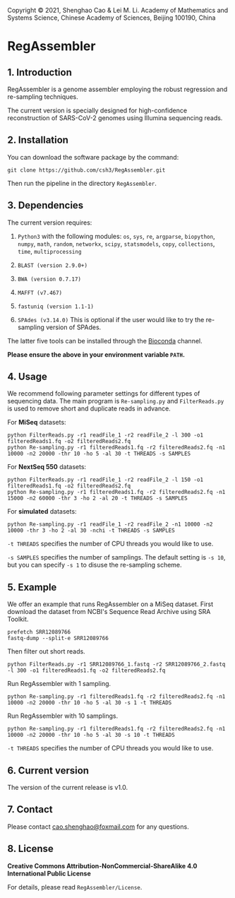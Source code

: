 Copyright © 2021, Shenghao Cao & Lei M. Li. Academy of Mathematics and Systems Science, Chinese Academy of Sciences, Beijing 100190, China

# RegAssembler

## 1. Introduction
RegAssembler is a genome assembler employing the robust regression and re-sampling techniques.

The current version is specially designed for high-confidence reconstruction of SARS-CoV-2 genomes using Illumina sequencing reads.

## 2. Installation
You can download the software package by the command:

```
git clone https://github.com/csh3/RegAssembler.git
```

Then run the pipeline in the directory `RegAssembler`.

## 3. Dependencies
The current version requires:

1. `Python3` with the following modules: 
`os`, `sys`, `re`, `argparse`, `biopython`, `numpy`, `math`, `random`, `networkx`, `scipy`, `statsmodels`, `copy`, `collections`, `time`, `multiprocessing`

2. `BLAST (version 2.9.0+)`
3. `BWA (version 0.7.17)`
4. `MAFFT (v7.467)`
5. `fastuniq (version 1.1-1)`
6. `SPAdes (v3.14.0)` This is optional if the user would like to try the re-sampling version of SPAdes.

The latter five tools can be installed through the [Bioconda](https://bioconda.github.io/) channel. 

**Please ensure the above in your environment variable `PATH`.**

## 4. Usage
We recommend following parameter settings for different types of sequencing data. The main program is `Re-sampling.py` and `FilterReads.py` is used to remove short and duplicate reads in advance. 

For **MiSeq** datasets:

```
python FilterReads.py -r1 readFile_1 -r2 readFile_2 -l 300 -o1 filteredReads1.fq -o2 filteredReads2.fq
python Re-sampling.py -r1 filteredReads1.fq -r2 filteredReads2.fq -n1 10000 -n2 20000 -thr 10 -ho 5 -al 30 -t THREADS -s SAMPLES
```

For **NextSeq 550** datasets:

```
python FilterReads.py -r1 readFile_1 -r2 readFile_2 -l 150 -o1 filteredReads1.fq -o2 filteredReads2.fq
python Re-sampling.py -r1 filteredReads1.fq -r2 filteredReads2.fq -n1 15000 -n2 60000 -thr 3 -ho 2 -al 20 -t THREADS -s SAMPLES
```

For **simulated** datasets:

```
python Re-sampling.py -r1 readFile_1 -r2 readFile_2 -n1 10000 -n2 10000 -thr 3 -ho 2 -al 30 -nchi -t THREADS -s SAMPLES
```

`-t THREADS` specifies the number of CPU threads you would like to use. 

`-s SAMPLES` specifies the number of samplings. The default setting is `-s 10`, but you can specify `-s 1` to disuse the re-sampling scheme.

## 5. Example
We offer an example that runs RegAssembler on a MiSeq dataset. First download the dataset from NCBI's Sequence Read Archive using SRA Toolkit.

```
prefetch SRR12089766
fastq-dump --split-e SRR12089766
```

Then filter out short reads.

```
python FilterReads.py -r1 SRR12089766_1.fastq -r2 SRR12089766_2.fastq -l 300 -o1 filteredReads1.fq -o2 filteredReads2.fq
```
Run RegAssembler with 1 sampling.

```
python Re-sampling.py -r1 filteredReads1.fq -r2 filteredReads2.fq -n1 10000 -n2 20000 -thr 10 -ho 5 -al 30 -s 1 -t THREADS
```
Run RegAssembler with 10 samplings.

```
python Re-sampling.py -r1 filteredReads1.fq -r2 filteredReads2.fq -n1 10000 -n2 20000 -thr 10 -ho 5 -al 30 -s 10 -t THREADS
```
`-t THREADS` specifies the number of CPU threads you would like to use. 

## 6. Current version

The version of the current release is v1.0.


## 7. Contact

Please contact <cao.shenghao@foxmail.com> for any questions.

## 8. License

**Creative Commons Attribution-NonCommercial-ShareAlike 4.0 International Public License**

For details, please read `RegAssembler/License`.
